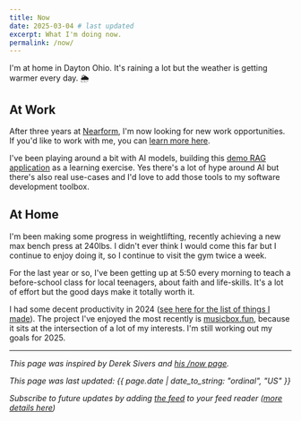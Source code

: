 ```yaml
---
title: Now
date: 2025-03-04 # last updated
excerpt: What I'm doing now.
permalink: /now/
---
```


I'm at home in Dayton Ohio. It's raining a lot but the weather is getting warmer every day. 🌦️

## At Work

After three years at [Nearform](https://nearform.com/), I'm now looking for new work opportunities. If you'd like to work with me, you can [learn more here](/work-with-me).

I've been playing around a bit with AI models, building this [demo RAG application](https://github.com/bryanbraun/rag-demo) as a learning exercise. Yes there's a lot of hype around AI but there's also real use-cases and I'd love to add those tools to my software development toolbox.

## At Home

I'm been making some progress in weightlifting, recently achieving a new max bench press at 240lbs. I didn't ever think I would come this far but I continue to enjoy doing it, so I continue to visit the gym twice a week.

For the last year or so, I've been getting up at 5:50 every morning to teach a before-school class for local teenagers, about faith and life-skills. It's a lot of effort but the good days make it totally worth it.

I had some decent productivity in 2024 ([see here for the list of things I made](https://www.bryanbraun.com/2025/01/01/made-in-2024/)). The project I've enjoyed the most recently is [musicbox.fun](https://musicbox.fun), because it sits at the intersection of a lot of my interests. I'm still working out my goals for 2025.

---

_This page was inspired by Derek Sivers and [his /now page](https://sivers.org/now)._

_This page was last updated: {{ page.date | date_to_string: "ordinal", "US" }}_

_Subscribe to future updates by adding [the feed]({{site.url}}/now.json) to your feed reader ([more details here](https://aboutfeeds.com/))_
